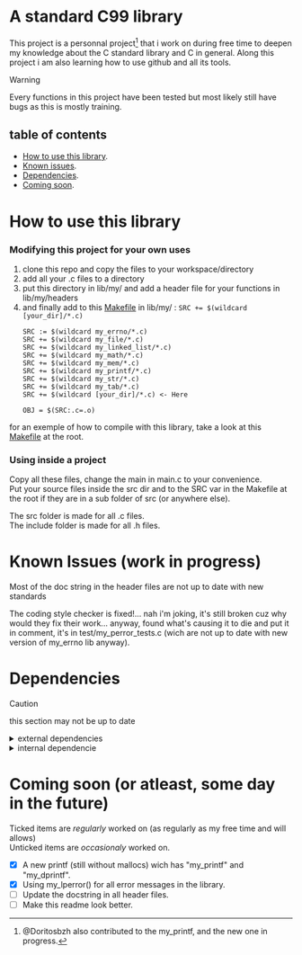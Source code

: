 # A standard C99 library

This project is a personnal project[^1] that i work on during free time to deepen my knowledge about the C standard library and C in general.
Along this project i am also learning how to use github and all its tools.

[^1]: @Doritosbzh also contributed to the my_printf, and the new one in progress.

> [!WARNING]
> Every functions in this project have been tested but most likely still have bugs as this is mostly training.

## table of contents

 - [How to use this library](#how-to-use-this-library).
 - [Known issues](#known-issues-work-in-progress).
 - [Dependencies](#dependencies).
 - [Coming soon](#coming-soon-or-atleast-some-day-in-the-future).


# How to use this library

### Modifying this project for your own uses

1. clone this repo and copy the files to your workspace/directory
2. add all your .c files to a directory
3. put this directory in lib/my/ and add a header file for your functions in lib/my/headers
4. and finally add to this [Makefile](./lib/my/Makefile) in lib/my/ : ```SRC += $(wildcard [your_dir]/*.c)```
    ```
    SRC := $(wildcard my_errno/*.c)
    SRC += $(wildcard my_file/*.c)
    SRC += $(wildcard my_linked_list/*.c)
    SRC += $(wildcard my_math/*.c)
    SRC += $(wildcard my_mem/*.c)
    SRC += $(wildcard my_printf/*.c)
    SRC += $(wildcard my_str/*.c)
    SRC += $(wildcard my_tab/*.c)
    SRC += $(wildcard [your_dir]/*.c) <- Here

    OBJ = $(SRC:.c=.o)
    ```

for an exemple of how to compile with this library, take a look at this [Makefile](./Makefile) at the root.

### Using inside a project

Copy all these files, change the main in main.c to your convenience.\
Put your source files inside the src dir and to the SRC var in the Makefile at the root if they are in a sub folder of src (or anywhere else).

The src folder is made for all .c files.\
The include folder is made for all .h files.

# Known Issues (work in progress)

Most of the doc string in the header files are not up to date with new standards

The coding style checker is fixed!... nah i'm joking, it's still broken cuz why would they fix their work... anyway, found what's causing it to die and put it in comment, it's in test/my_perror_tests.c (wich are not up to date with new version of my_errno lib anyway).


# Dependencies

> [!CAUTION]
> this section may not be up to date

<details>
<summary> external dependencies </summary>

my_math is fully independant (except for base_switcher.c, depends on write())

my_mem depends on malloc and free

my_str depends on write (a lot, obviously)

</details>

<details>
<summary> internal dependencie </summary>

my_math is fully_independant (except for base_switcher.c)

the sub libraries my_errno, my_mem and my_bool are used all over this library, do not remove.
</details>

# Coming soon (or atleast, some day in the future)

Ticked items are _regularly_ worked on (as regularly as my free time and will allows)\
Unticked items are _occasionaly_ worked on.

 - [x] A new printf (still without mallocs) wich has "my_printf" and "my_dprintf".
 - [x] Using my_lperror() for all error messages in the library.
 - [ ] Update the docstring in all header files.
 - [ ] Make this readme look better.
